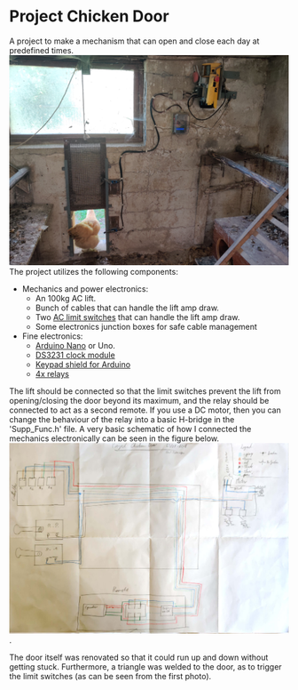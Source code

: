 # Project Chicken Door
A project to make a mechanism that can open and close each day at predefined times.
![Photo of the finished chicken door.](https://raw.githubusercontent.com/Decclo/Project_ChickenDoor/README/Documentation/IMG_20190705_160842.jpg) 
The project utilizes the following components:
- Mechanics and power electronics:
     - An 100kg AC lift.
     - Bunch of cables that can handle the lift amp draw.
     - Two [AC limit switches](https://www.banggood.com/5pcs-AC-250V-5A-Adjustable-Rotary-Roller-Lever-Limit-Switch-p-1112331.html?rmmds=search&cur_warehouse=CN) that can handle the lift amp draw.
     - Some electronics junction boxes for safe cable management
- Fine electronics:
     - [Arduino Nano](https://www.banggood.com/RobotDyn-Nano-V3_0-CH340ATmega328P-16MHz-Assembled-Version-For-Arduino-p-1128921.html?rmmds=search&cur_warehouse=CN) or Uno.
     - [DS3231 clock module](https://www.banggood.com/DS3231-AT24C32-IIC-High-Precision-Real-Time-Clock-Module-For-Arduino-p-81066.html?rmmds=search&cur_warehouse=UK)
     - [Keypad shield for Arduino](https://www.banggood.com/Keypad-Shield-Blue-Backlight-For-Arduino-Robot-LCD-1602-Board-p-79326.html?rmmds=search&cur_warehouse=CN)
     - [4x relays](https://www.banggood.com/5V-4-Channel-Relay-Module-For-Arduino-PIC-ARM-DSP-AVR-MSP430-Blue-p-87987.html?rmmds=search&cur_warehouse=CN)

The lift should be connected so that the limit switches prevent the lift from opening/closing the door beyond its maximum, and the relay should be connected to act as a second remote. If you use a DC motor, then you can change the behaviour of the relay into a basic H-bridge in the 'Supp_Func.h' file.
A very basic schematic of how I connected the mechanics electronically can be seen in the figure below.
![A very crude schematic of the connections of the lift, limit switches, and relays.](https://raw.githubusercontent.com/Decclo/Project_ChickenDoor/README/Documentation/Schematics/Lift%20Schematic.jpg).

The door itself was renovated so that it could run up and down without getting stuck. Furthermore, a triangle was welded to the door, as to trigger the limit switches (as can be seen from the first photo).
